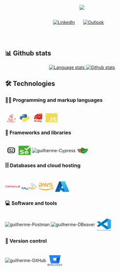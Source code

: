 <p align="center">
  <img src="https://readme-typing-svg.herokuapp.com/?lines=Welcome+to+my+GitHub+profile!&center=true&width=380&height=45">
</p>

##
<!-- Social icons section -->
<p align="center">
  <a href="https://www.linkedin.com/in/guilherme-albuquerque-b9191b16b/"><img width="32px" title="LinkedIn" src="https://i.imgur.com/Y9lbNqu.png"/></a>
  &#8287;&#8287;&#8287;&#8287;&#8287;
  <a href="mailto:gui.arodrigues@hotmail.com"><img width="32px" title="Outlook" src="https://imgur.com/6kMGjr2.png"></a>
  &#8287;&#8287;&#8287;&#8287;&#8287;
</p>
<br/>
&nbsp;


## 📊 Github stats
<!-- Dark Mode -->
<div align="center"> 
<a href="https://github.com/anuraghazra/github-readme-stats#gh-dark-mode-only">
<img height=200 src="https://github-readme-stats-git-masterrstaa-rickstaa.vercel.app/api/top-langs/?username=guilherme-albuquerque&layout=compact&langs_count=10&hide_border=true&role=owner,collaborator&theme=discord_old_blurple" alt="Language stats" />
</a>
<a href="https://github.com/anuraghazra/github-readme-stats#gh-dark-mode-only">
<img height=200 src="https://github-readme-stats-git-masterrstaa-rickstaa.vercel.app/api?username=guilherme-albuquerque&show_icons=true&count_private=true&line_height=28&hide_border=true&card_width=450&include_all_commits=true&role=owner,collaborator&exclude_repo=github-readme-stats&theme=discord_old_blurple" alt="Github stats" />
</a>
</div>

## 🛠️ Technologies
### 👨‍💻 Programming and markup languages
<div style="display: inline_block"><br>
  <img align="center" alt="guilherme-Java" title="Java" height="30" width="40" src="https://raw.githubusercontent.com/devicons/devicon/master/icons/java/java-plain.svg">
  <img align="center" alt="guilherme-Python" title="Python" height="30" width="40" src="https://raw.githubusercontent.com/devicons/devicon/master/icons/python/python-original.svg">
  <img align="center" alt="guilherme-Ruby" title="Ruby" height="30" width="40" src="https://github.com/devicons/devicon/blob/master/icons/ruby/ruby-plain-wordmark.svg">
  <img align="center" alt="guilherme-JS" title="JS" height="30" width="40" src="https://raw.githubusercontent.com/devicons/devicon/master/icons/javascript/javascript-plain.svg">
</div>

### 🧰 Frameworks and libraries
<div style="display: inline_block"><br>
  <img align="center" alt="guilherme-Robot" title="Robot" height="30" width="40" src="https://raw.githubusercontent.com/vscode-icons/vscode-icons/master/icons/file_type_robotframework.svg?sanitize=true">
  <img align="center" alt="guilherme-Selenium" title="Selenium" height="30" width="40" src="https://github.com/SeleniumHQ/heroku-selenium/blob/master/selenium-green.svg">
  <img align="center" alt="guilherme-Cypress" title="Cypress" height="30" width="40" src="https://avatars.githubusercontent.com/u/8908513?s=200&v=4">
  <img align="center" alt="guilherme-Playwright" title="Playwright" height="30" width="40" src="https://raw.githubusercontent.com/github/explore/60cd2530141f67f07a947fa2d310c482e287e387/topics/playwright/playwright.png">
</div>

### 🗄️ Databases and cloud hosting
<div style="display: inline_block"><br>
    <img align="center" alt="guilherme-Oracle" title="Oracle" height="40" width="50" src="https://github.com/devicons/devicon/blob/master/icons/oracle/oracle-original.svg">
    <img align="center" alt="guilherme-MySQL" title="MySQL" height="40" width="50" src="https://github.com/devicons/devicon/blob/master/icons/mysql/mysql-original-wordmark.svg">
   <img align="center" alt="guilherme-AWS" title="AWS" height="40" width="50" src="https://github.com/devicons/devicon/blob/master/icons/amazonwebservices/amazonwebservices-plain-wordmark.svg">
   <img align="center" alt="guilherme-Azure" title="Azure" height="40" width="50" src="https://raw.githubusercontent.com/github/explore/eaef8552d8b082ffafe2bfc8a5023d47da904aac/topics/azure/azure.png">
</div>

### 💻 Software and tools

<div style="display: inline_block"><br>
  <img align="center" alt="guilherme-Postman" title="Postman" height="40" width="50" src="https://avatars.githubusercontent.com/u/10251060?s=200&v=4">
  <img align="center" alt="guilherme-DBeaver" title="DBeaver" height="40" width="50" src="https://raw.githubusercontent.com/wiki/dbeaver/dbeaver/images/dbeaver-icon-64x64.png">
  <img align="center" alt="guilherme-VsCode" title="VsCode" height="40" width="50" src="https://github.com/devicons/devicon/blob/master/icons/vscode/vscode-original-wordmark.svg">
</div>

### 🔗 Version control
<div style="display: inline_block"><br>
  <img align="center" alt="guilherme-GitHub" title="GitHub" height="40" width="50" src="https://github.githubassets.com/images/modules/logos_page/GitHub-Mark.png">
  <img align="center" alt="guilherme-Bitbucket" title="Bitbucket" height="40" width="50" src="https://github.com/devicons/devicon/blob/master/icons/bitbucket/bitbucket-original-wordmark.svg">
</div>
  
  
  
